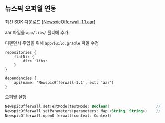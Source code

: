 ## 뉴스픽 오퍼월 연동

최신 SDK 다운로드 [[NewspicOfferwall-1.1.aar]](https://github.com/notiplus/NewspicOfferwall/raw/master/app/libs/NewspicOfferwall-1.1.aar)

aar 파일을 `app/libs/` 폴더에 추가

디펜던시 주입을 위해 `app/build.gradle` 파일 수정
```
repositories {
    flatDir {
        dirs 'libs'
    }
}

dependencies {
    api(name: 'NewspicOfferwall-1.1', ext: 'aar')
}
```

오퍼월 실행
``` kotlin
NewspicOfferwall.setTestMode(testMode: Boolean)                     // 테스트 빌드
NewspicOfferwall.setParameters(parameters: Map <String, String>)    // 포스트백으로 전달받을 파라미터 설정
NewspicOfferwall.openOfferwall(context: Context)
```
